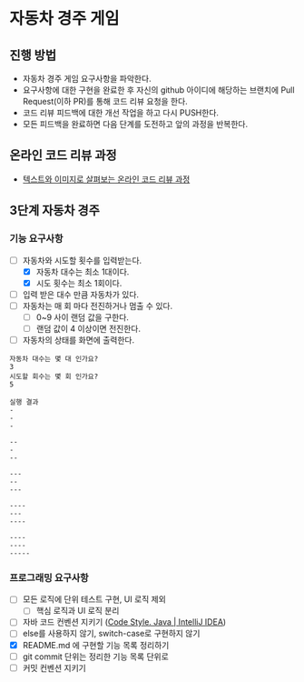 # 자동차 경주 게임

## 진행 방법

* 자동차 경주 게임 요구사항을 파악한다.
* 요구사항에 대한 구현을 완료한 후 자신의 github 아이디에 해당하는 브랜치에 Pull Request(이하 PR)를 통해 코드 리뷰 요청을 한다.
* 코드 리뷰 피드백에 대한 개선 작업을 하고 다시 PUSH한다.
* 모든 피드백을 완료하면 다음 단계를 도전하고 앞의 과정을 반복한다.

## 온라인 코드 리뷰 과정

* [텍스트와 이미지로 살펴보는 온라인 코드 리뷰 과정](https://github.com/next-step/nextstep-docs/tree/master/codereview)

## 3단계 자동차 경주

### 기능 요구사항

- [ ]  자동차와 시도할 횟수를 입력받는다.
   - [x]  자동차 대수는 최소 1대이다.
   - [x]  시도 횟수는 최소 1회이다.
- [ ]  입력 받은 대수 만큼 자동차가 있다.
- [ ]  자동차는 매 회 마다 전진하거나 멈출 수 있다.
   - [ ]  0~9 사이 랜덤 값을 구한다.
   - [ ]  랜덤 값이 4 이상이면 전진한다.
- [ ]  자동차의 상태를 화면에 출력한다.

```
자동차 대수는 몇 대 인가요?
3
시도할 회수는 몇 회 인가요?
5

실행 결과
-
-
-

--
-
--

---
--
---

----
---
----

----
----
-----
```

### 프로그래밍 요구사항

- [ ]  모든 로직에 단위 테스트 구현, UI 로직 제외
    - [ ]  핵심 로직과 UI 로직 분리
- [ ]  자바 코드 컨벤션 지키기 ([Code Style. Java | IntelliJ IDEA](https://www.jetbrains.com/help/idea/code-style-java.html))
- [ ]  else를 사용하지 않기, switch-case로 구현하지 않기
- [x]  README.md 에 구현할 기능 목록 정리하기
- [ ]  git commit 단위는 정리한 기능 목록 단위로
- [ ]  커밋 컨벤션 지키기
